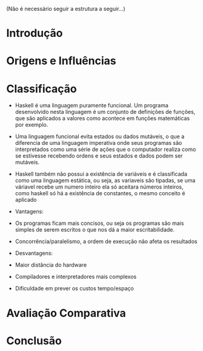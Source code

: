 (Não é necessário seguir a estrutura a seguir...)

# Introdução

# Origens e Influências

# Classificação
 * Haskell é uma linguagem puramente funcional. Um programa desenvolvido nesta linguagem é um conjunto de definições de funções, que são aplicados a valores como acontece em funções matemáticas por exemplo.
 * Uma linguagem funcional evita estados ou dados mutáveis, o que a diferencia de uma linguagem imperativa onde seus programas são interpretados como uma série de ações que o computador realiza como se estivesse recebendo ordens e seus estados e dados podem ser mutáveis.
 * Haskell também não possui a existência de variáveis e é classificada como uma linguagem estática, ou seja,  as variaveis são tipadas, se uma váriavel recebe um numero inteiro ela só aceitara números inteiros, como haskell só há a existência de constantes, o mesmo conceito é aplicado

* Vantagens:
 * Os programas ficam mais concisos, ou seja os programas são mais simples de serem escritos o que nos dá a maior escritabilidade.
 * Concorrência/paralelismo, a ordem de execução não afeta os resultados

* Desvantagens:
 * Maior distância do hardware
 * Compiladores e interpretadores mais complexos
 * Dificuldade em prever os custos tempo/espaço

# Avaliação Comparativa

# Conclusão
